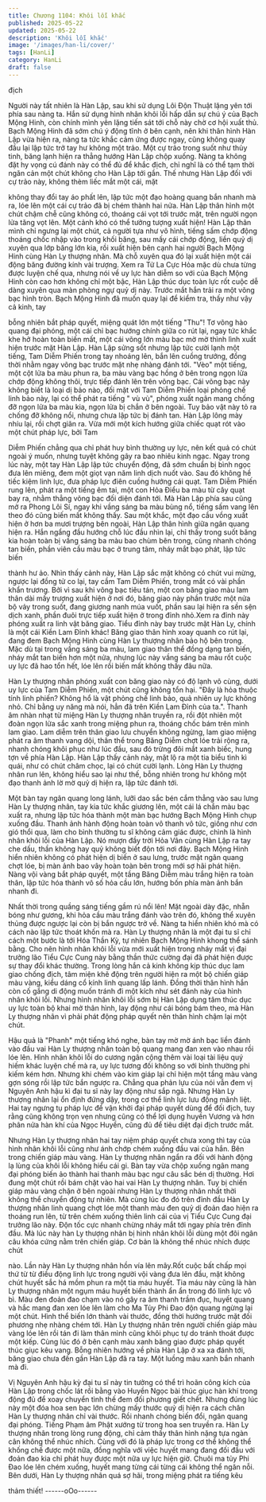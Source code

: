```yaml
---
title: Chương 1104: Khôi lỗi khắc
published: 2025-05-22
updated: 2025-05-22
description: 'Khôi lỗi khắc'
image: '/images/han-li/cover/'
tags: [HanLi]
category: HanLi
draft: false
---
```


địch

Người này tất nhiên là Hàn Lập, sau khi sử dụng Lôi Độn Thuật
lặng yên tới
phía sau nàng ta.
Hắn sử dụng hình nhân khôi lỗi hấp dẫn sự chú ý của Bạch Mộng
Hinh, còn
chính mình yên lặng tiến sát tới chỗ này chờ cơ hội xuất thủ.
Bạch Mộng Hinh đã sớm chú ý động tĩnh ở bên cạnh, nên khi
thân hình Hàn
Lập vừa hiện ra, nàng ta tức khắc cảm ứng được ngay, cũng
không quay đầu
lại lập tức trở tay hư không một trảo.
Một cự trảo trong suốt như thủy tinh, băng lạnh hiện ra thẳng
hướng Hàn
Lập chộp xuống.
Nàng ta không đặt hy vọng cú đánh này có thể đủ để khắc địch,
chỉ nghĩ là
có thể tạm thời ngăn cản một chút không cho Hàn Lập tới gần.
Thế nhưng Hàn Lập đối với cự trảo này, không thèm liếc mắt một
cái, mặt

không thay đổi tay áo phất lên, lập tức một đạo hoàng quang bắn
nhanh mà
ra, lóe lên một cái cự trảo đã bị chém thành hai nửa.
Hàn Lập thân hình một chút chậm chễ cũng không có, thoáng cái
vọt tới
trước mặt, trên người ngọn lửa tăng vọt lên.
Một cảnh khó có thể tưởng tượng xuất hiện!
Hàn Lập thân mình chỉ ngưng lại một chút, cả người tựa như vô
hình, tiếng
sấm chớp động thoáng chốc nhập vào trong khối băng, sau mấy
cái chớp động,
liền quỷ dị xuyên qua lớp băng lớn kia, rồi xuất hiện bên cạnh hai
người
Bạch Mộng Hinh cùng Hàn Ly thượng nhân.
Mà chỗ xuyên qua đó lại xuất hiện một cái động băng đường kính
vài trượng.
Xem ra Tử La Cực Hỏa mặc dù chưa từng được luyện chế qua,
nhưng nói về uy
lực hàn diễm so với của Bạch Mộng Hinh còn cao hơn không chỉ
một bậc, Hàn
Lập thúc dục toàn lực rốt cuộc dễ dàng xuyên qua màn phòng
ngự quỷ dị này.
Trước mắt hắn trải ra một võng bạc hình tròn.
Bạch Mộng Hinh đã muốn quay lại để kiểm tra, thấy như vậy cả
kinh, tay

bỗng nhiên bắt pháp quyết, miệng quát lớn một tiếng "Thu"!
Tơ võng hào quang đại phóng, một cái chỉ bạc hướng chính giữa
co rút lại,
ngay tức khắc khe hở hoàn toàn biến mất, một cái võng lớn màu
bạc mờ mờ
thình lình xuất hiện trước mặt Hàn Lập.
Hàn Lập sửng sốt nhưng lập tức cười lạnh một tiếng, Tam Diễm
Phiến trong
tay nhoáng lên, bắn lên cuồng trướng, đồng thời nhằm ngay võng
bạc trước
mặt nhẹ nhàng đánh tới.
"Vèo" một tiếng, một cột lửa ba màu phun ra, ba màu vàng bạc
hồng ở bên
trong ngọn lửa chớp động không thôi, trực tiếp đánh lên trên võng
bạc.
Cái võng bạc này không biết là loại dị bảo nào, đối mặt với Tam
Diễm Phiến
loại phỏng chế linh bảo này, lại có thể phát ra tiếng " vù vù",
phóng xuất
ngân mang chống đỡ ngọn lửa ba màu kia, ngọn lửa bị chắn ở
bên ngoài.
Tuy bảo vật này tỏ ra chống đỡ không nổi, nhưng chưa lập tức bị
đánh tan.
Hàn Lập lông mày nhíu lại, rồi chợt giãn ra.
Vừa mới một kích hướng giữa chiếc quạt rót vào một chút pháp
lực, bởi Tam

Diễm Phiến chẳng qua chỉ phát huy bình thường uy lực, nên kết
quả có chút
ngoài ý muốn, nhưng tuyệt không gây ra bao nhiêu kinh ngạc.
Ngay trong lúc này, một tay Hàn Lập lập tức chuyển động, đã
sớm chuẩn bị
bình ngọc đưa lên miêng, đem một giọt vạn năm linh dịch nuốt
vào.
Sau đó không hề tiếc kiệm linh lực, đưa pháp lực điên cuồng
hướng cái
quạt.
Tam Diễm Phiến rung lên, phát ra một tiếng êm tai, một con Hỏa
Điểu ba màu
từ cây quạt bay ra, nhằm thẳng võng bạc đối diện đánh tới.
Mà Hàn Lập phía sau cũng mở ra Phong Lôi Sí, ngay khi vầng
sáng ba màu
bùng nổ, tiếng sấm vang lên theo đó cũng biến mất không thấy.
Sau một khắc, một đạo cầu vồng xuất hiện ở hơn ba mươi trượng
bên ngoài,
Hàn Lập thân hình giữa ngân quang hiện ra.
Hắn ngẩng đầu hướng chỗ lúc đầu nhìn lại, chỉ thấy trong suốt
băng kia
hoàn toàn bị vầng sáng ba màu bao chùm bên trong, cũng nhanh
chóng tan
biến, phần viên cầu màu bạc ở trung tâm, nháy mắt bạo phát, lập
tức biến

thành hư ảo.
Nhìn thấy cảnh này, Hàn Lập sắc mặt không có chút vui mừng,
ngược lại đồng
tử co lại, tay cầm Tam Diễm Phiến, trong mắt có vài phần khẩn
trương.
Bởi vì sau khi võng bạc tiêu tán, một con băng giao màu lam thân
dài mấy
trượng xuất hiện ở nơi đó, băng giao này phần trước một nửa bộ
vảy trong
suốt, đang giương nanh múa vuốt, phần sau lại hiện ra sền sện
dịch xanh,
phần đuôi trực tiếp xuất hiện ở trong đỉnh nhỏ.Xem ra đỉnh này
phóng xuất
ra linh vật băng giao.
Tiểu đỉnh này bay trước mặt Hàn Ly, chính là một cái Kiền Lam
Đỉnh khác!
Băng giao thân hình xoay quanh co rút lại, đang đem Bạch Mộng
Hinh cùng
Hàn Ly thượng nhân bảo hộ bên trong. Mặc dù tại trong vầng
sáng ba màu,
lam giao thân thể đồng dạng tan biến, nháy mắt tan biến hơn một
nửa, nhưng
lúc này vầng sáng ba màu rốt cuộc uy lực đã hao tổn hết, lóe lên
rồi biến
mất không thấy đâu nữa.

Hàn Ly thượng nhân phóng xuất con băng giao này có độ lạnh vô
cùng, dưới
uy lực của Tam Diễm Phiến, một chút cũng không tổn hại.
"Đây là hỏa thuộc tính linh phiến? Không hổ là vật phỏng chế linh
bảo, quả
nhiên uy lực không nhỏ. Chỉ bằng uy năng mà nói, hẳn đã trên
Kiền Lam Đỉnh
của ta.". Thanh âm nhàn nhạt từ miệng Hàn Ly thượng nhân
truyền ra, rồi
đột nhiên một đoàn ngọn lửa sắc xanh trong miệng phun ra,
thoáng chốc bám
trên mình lam giao.
Lam diễm trên thân giao lưu chuyển không ngừng, lam giao
miệng phát ra âm
thanh vang dội, thân thể trong Băng Diễm chợt lóe trải rộng ra,
nhanh
chóng khôi phục như lúc đầu, sau đó trừng đôi mắt xanh biếc,
hung tợn về
phía Hàn Lập.
Hàn Lập thấy cảnh này, mặt lộ ra một tia biểu tình kì quái, như có
chút
châm chọc, lại có chút cười lạnh.
Lòng Hàn Ly thượng nhân run lên, không hiểu sao lại như thế,
bỗng nhiên
trong hư không một đạo thanh ảnh lờ mờ quỷ dị hiện ra, lập tức
đánh tới.

Một bàn tay ngân quang long lánh, lưỡi dao sắc bén cắm thẳng
vào sau lưng
Hàn Ly thượng nhân, tay kia tức khắc giương lên, một cái lá chắn
màu bạc
xuất ra, nhưng lập tức hóa thành một màn bạc hướng Bạch Mộng
Hinh chụp
xuống đầu.
Thanh ảnh hành động hoàn toàn vô thanh vô tức, giồng như cơn
gió thổi qua,
làm cho bình thường tu sĩ không cảm giác được, chình là hình
nhân khôi lỗi
của Hàn Lập.
Nó mượn đầy trời Hỏa Vân cùng Hàn Lập ra tay che dấu, thần
không hay quỷ
không biết độn tới nơi đây.
Bạch Mộng Hinh hiển nhiên không có phát hiện dị biến ở sau
lưng, trước mặt
ngân quang chợt lóe, bị màn ảnh bao vây hoàn toàn bên trong
mới sợ hãi
phát hiện.
Nàng vội vàng bắt pháp quyết, một tầng Băng Diễm màu trắng
hiện ra toàn
thân, lập tức hóa thành vô số hỏa cầu lớn, hướng bốn phía màn
ảnh bắn
nhanh đi.

Nhất thời trong quầng sáng tiếng gầm rú nổi lên!
Mặt ngoài dày đặc, nhẵn bóng như gương, khi hỏa cầu màu trắng
đánh vào
trên đó, không thể xuyên thủng được ngược lại còn bị bắn ngược
trở về.
Nàng ta hiển nhiên khó mà có cách nào lập tức thoát khốn mà ra.
Hàn Ly thượng nhân là một đại tu sĩ chỉ cách một bước là tới Hóa
Thần Kỳ,
tự nhiên Bạch Mộng Hinh khong thể sánh bằng. Cho nên hình
nhân khôi lỗi
vừa mới xuất hiện trong nháy mắt vị đại trưởng lão Tiểu Cực
Cung này bằng
thần thức cường đại đã phát hiện được sự thay đổi khác thường.
Trong lòng hắn cả kinh không kịp thúc dục lam giao chống địch,
tâm miện
khẽ động trên người hiện ra một bộ chiến giáp màu vàng, kiểu
dáng cổ kính
linh quang lấp lánh. Đồng thời thân hình hắn còn cố gắng di động
muốn
tránh đi một kích như sét đánh này của hình nhân khôi lỗi.
Nhưng hình nhân khôi lỗi sớm bị Hàn Lập dụng tâm thúc dục uy
lực toàn bộ
khai mở thân hình, lay động như cái bóng bám theo, mà Hàn Ly
thượng nhân
vì phải phát động pháp quyết nên thân hình chậm lại một chút.

Hậu quả là "Phanh" một tiếng khó nghe, bàn tay mờ mờ ánh bạc
liền đánh vào
đầu vai Hàn Ly thượng nhân toàn bộ quang mang đan xen vào
nhau rồi lóe
lên.
Hình nhân khôi lỗi do cương ngân cộng thêm vài loại tài liệu quý
hiếm khác
luyện chế mà ra, uy lực tương đối không so với bình thường phi
kiếm kém
hơn. Nhưng khi
chém vào kim giáp lại chỉ hiện một tầng màu vàng gợn sóng rồi
lập tức bắn
ngược ra.
Chẳng qua phản lựu của nói vẫn đem vị Nguyên Anh hậu kì đại tu
sĩ này lay
động như sắp ngã.
Nhưng Hàn Ly thượng nhân lại ổn định đứng dậy, trong cơ thể
linh lực lưu
động mãnh liệt.
Hai tay ngưng tụ pháp lực để vận khởi đại pháp quyết dùng để
đối địch, tuy
rằng cũng không trọn vẹn nhưng cũng có thể lợi dụng huyền
Vương và hơn
phân nửa hàn khí của Ngọc Huyền, cũng đủ để tiêu diệt đại địch
trước mắt.

Nhưng Hàn Ly thượng nhân hai tay niệm pháp quyết chưa xong
thì tay của
hình nhân khôi lỗi cũng như ánh chớp chém xuống đầu vai của
hắn.
Bên trong chiến giáp màu vàng. Hàn Ly thượng nhân ngẩn ra đối
với hành
động lạ lùng của khôi lỗi không hiểu cái gi.
Bàn tay vừa chộp xuống ngân mang đại phóng biến ảo thành hai
thanh màu bạc
ngư câu sắc bén dị thường.
Hơi đung một chút rồi bám chặt vào hai vai Hàn Ly thượng nhân.
Tuy bị chiến giáp màu vàng chặn ở bên ngoài nhưng Hàn Ly
thượng nhân nhất
thời không thể chuyển động tự nhiên.
Mà cùng lúc đo đó trên đỉnh đầu Hàn Ly thượng nhân linh quang
chợt lóe một
thanh màu đen quỷ dị đoản đao hiện ra thoáng run lên, từ trên
chém xuống
thiên linh cái của vị Tiểu Cực Cung đại trưởng lão này.
Độn tốc cực nhanh chừng nháy mắt tới ngay phía trên đỉnh đầu.
Mà lúc này hàn Ly thượng nhân bị hình nhân khôi lỗi dùng một đôi
ngân câu
khóa cứng nằm trên chiến giáp. Cơ bản là không thể nhúc nhích
được chút

nào.
Lần này Hàn Ly thượng nhân hồn vía lên mây.Rốt cuộc bất chấp
mọi thứ từ
từ điều động linh lực trong người vội vàng đưa lên đầu, mặt
không chút
huyết sắc há mồm phun ra một tia máu huyết.
Tia máu này cũng là hàn Ly thượng nhân một ngụm máu huyết
biến thành ẩn ẩn
trong đó linh lực vô bì.
Màu đen đoản đao chạm vào nó gây ra âm thanh trầm đục, huyết
quang và hắc
mang đan xen lóe lên làm cho Ma Tủy Phi Đao độn quang ngừng
lại một chút.
Hình thể biến lớn thành vài thước, đồng thời hướng trước mặt đối
phương
nhẹ nhàng chém tới.
Hàn Ly thượng nhân trên người chiến giáp màu vàng lóe lên rồi
tán đi làm
thân mình cũng khôi phục tự do tránh thoát được một kiếp.
Cùng lúc đó ở bên cạnh màu xanh băng giao được pháp quyết
thúc giục kêu
vang.
Bỗng nhiên hướng về phía Hàn Lập ở xa xa đánh tới, băng giao
chưa đến gần
Hàn Lập đã ra tay. Một luồng màu xanh bắn nhanh mà đi.

Vị Nguyên Anh hậu kỳ đại tu sĩ này tin tưởng có thể trì hoãn công
kích của
Hàn Lập trong chốc lát rồi bằng vào Huyền Ngọc bài thúc giục
hàn khí trong
động đủ để xoay chuyển tình thế đem đối phương giết chết.
Nhưng đúng lúc này một đóa hoa sen bạc lớn chừng mấy thước
quỷ dị hiện ra
cách chân Hàn Ly thượng nhân chỉ vài thước.
Rồi nhanh chóng biến đổi, ngân quang đại phóng. Tiếng Phạm
âm Phật xướng
từ trong hoa sen truyền ra.
Hàn Ly thượng nhân trong lòng rung động, chỉ cảm thấy thân hình
nặng tựa
ngàn cân không thể nhúc nhích.
Cùng với đó là pháp lực trong cơ thể không thể khống chế được
một nữa,
đồng nghĩa với việc huyết mang đang đối đầu với đoản đao kia
chỉ phát huy
được một nữa uy lực hiện giờ.
Chuôi ma tủy Phi Đao lóe lên chém xuống, huyết mang từng cái
từng cái
không thể ngăn nỗi.
Bên dưới, Hàn Ly thượng nhân quá sợ hãi, trong miệng phát ra
tiếng kêu

thảm thiết!
------oOo------
